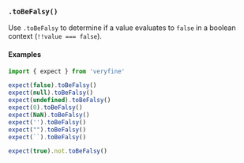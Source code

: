 ### `.toBeFalsy()`

Use `.toBeFalsy` to determine if a value evaluates to `false` in a
boolean context (`!!value === false`).

#### Examples

```javascript
import { expect } from 'veryfine'

expect(false).toBeFalsy()
expect(null).toBeFalsy()
expect(undefined).toBeFalsy()
expect(0).toBeFalsy()
expect(NaN).toBeFalsy()
expect('').toBeFalsy()
expect("").toBeFalsy()
expect(``).toBeFalsy()

expect(true).not.toBeFalsy()
```
